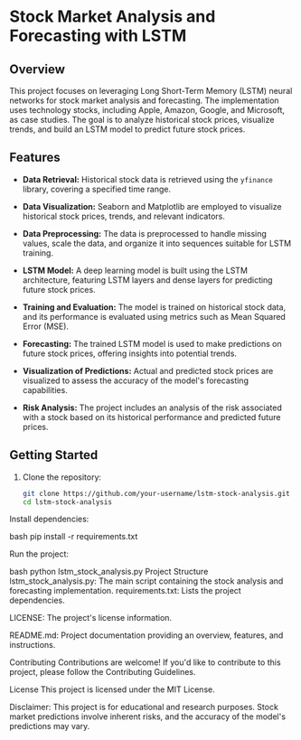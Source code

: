 
# Stock Market Analysis and Forecasting with LSTM

## Overview

This project focuses on leveraging Long Short-Term Memory (LSTM) neural networks for stock market analysis and forecasting. The implementation uses technology stocks, including Apple, Amazon, Google, and Microsoft, as case studies. The goal is to analyze historical stock prices, visualize trends, and build an LSTM model to predict future stock prices.

## Features

- **Data Retrieval:** Historical stock data is retrieved using the `yfinance` library, covering a specified time range.

- **Data Visualization:** Seaborn and Matplotlib are employed to visualize historical stock prices, trends, and relevant indicators.

- **Data Preprocessing:** The data is preprocessed to handle missing values, scale the data, and organize it into sequences suitable for LSTM training.

- **LSTM Model:** A deep learning model is built using the LSTM architecture, featuring LSTM layers and dense layers for predicting future stock prices.

- **Training and Evaluation:** The model is trained on historical stock data, and its performance is evaluated using metrics such as Mean Squared Error (MSE).

- **Forecasting:** The trained LSTM model is used to make predictions on future stock prices, offering insights into potential trends.

- **Visualization of Predictions:** Actual and predicted stock prices are visualized to assess the accuracy of the model's forecasting capabilities.

- **Risk Analysis:** The project includes an analysis of the risk associated with a stock based on its historical performance and predicted future prices.

## Getting Started

1. Clone the repository:

   ```bash
   git clone https://github.com/your-username/lstm-stock-analysis.git
   cd lstm-stock-analysis
Install dependencies:

bash
pip install -r requirements.txt

Run the project:

bash
python lstm_stock_analysis.py
Project Structure
lstm_stock_analysis.py: The main script containing the stock analysis and forecasting implementation.
requirements.txt: Lists the project dependencies.

LICENSE: The project's license information.

README.md: Project documentation providing an overview, features, and instructions.

Contributing
Contributions are welcome! If you'd like to contribute to this project, please follow the Contributing Guidelines.

License
This project is licensed under the MIT License.

Disclaimer: This project is for educational and research purposes. Stock market predictions involve inherent risks, and the accuracy of the model's predictions may vary.
